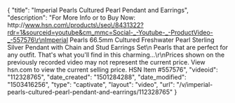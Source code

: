 {
    "title": "Imperial Pearls Cultured Pearl Pendant and Earrings",
    "description": "For More Info or to Buy Now: http:\/\/www.hsn.com\/products\/seo\/8431322?rdr=1&sourceid=youtube&cm_mmc=Social-_-Youtube-_-ProductVideo-_-557576\r\nImperial Pearls 66.5mm Cultured Freshwater Pearl Sterling Silver Pendant with Chain and Stud Earrings Set\n Pearls that are perfect for any outfit. That's what you'll find in this charming...\r\nPrices shown on the previously recorded video may not represent the current price.  View hsn.com to view the current selling price. HSN Item #557576",
    "videoid": "112328765",
    "date_created": "1501284288",
    "date_modified": "1503416256",
    "type": "captivate",
    "layout": "video",
    "url": "\/v\/imperial-pearls-cultured-pearl-pendant-and-earrings\/112328765"
}